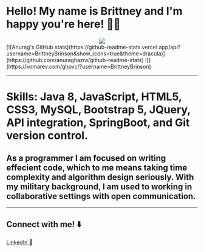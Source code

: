 # Hello! My name is Brittney and I'm happy you're here! 👋🏾

<div id="header" align="center">
<img src="https://media.giphy.com/media/EpexCAuRQQGd6YizGn/giphy.gif"/>
</div>  
[![Anurag's GitHub stats](https://github-readme-stats.vercel.app/api?username=BrittneyBrinson&show_icons=true&theme=dracula)](https://github.com/anuraghazra/github-readme-stats)
![](https://komarev.com/ghpvc/?username=BrittneyBrinson)
<hr>
<h1> Skills: Java 8, JavaScript, HTML5, CSS3, MySQL, Bootstrap 5, JQuery, API integration, SpringBoot, and Git version control.   </h1>
<h2>As a programmer I am focused on writing effecient code, which to me means taking time complexity and algorithm design seriously. With my military background, I am used to working in collaborative settings with open communication. </h2>
<hr>

## Connect with me! ⬇️
<a href="https://www.linkedin.com/in/brittney-brinson-b623bb245/">LinkedIn 💼</a>


